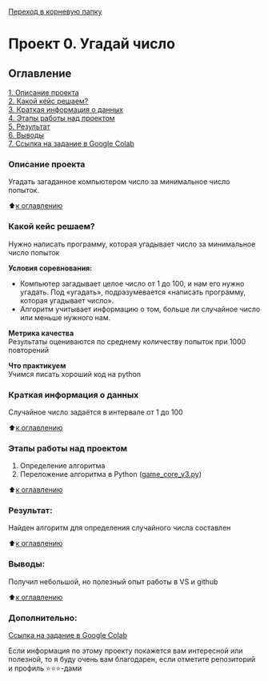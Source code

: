 
[Переход  в корневую папку](https://github.com/Cherant1976/sf_data_science/tree/main)

# Проект 0. Угадай число

## Оглавление  
[1. Описание проекта](https://github.com/Cherant1976/sf_data_science/tree/main/Project0/README.md#Описание-проекта)  
[2. Какой кейс решаем?](https://github.com/Cherant1976/sf_data_science/tree/main/Project0/README.md#Какой-кейс-решаем)  
[3. Краткая информация о данных](https://github.com/Cherant1976/sf_data_science/tree/main/Project0/README.md#Краткая-информация-о-данных)  
[4. Этапы работы над проектом](https://github.com/Cherant1976/sf_data_science/tree/main/Project0/README.md#Этапы-работы-над-проектом)  
[5. Результат](https://github.com/Cherant1976/sf_data_science/tree/main/Project0/README.md#Результат)    
[6. Выводы](https://github.com/Cherant1976/sf_data_science/tree/main/Project0/README.md#Выводы)  
[7. Ссылка на задание в Google Colab](https://github.com/Cherant1976/sf_data_science/tree/main/Project0/README.md#Дополнительно)


### Описание проекта    
Угадать загаданное компьютером число за минимальное число попыток.

:arrow_up:[к оглавлению](https://github.com/Cherant1976/sf_data_science/tree/main/Project0/README.md#Оглавление)


### Какой кейс решаем?    
Нужно написать программу, которая угадывает число за минимальное число попыток

**Условия соревнования:**  
- Компьютер загадывает целое число от 1 до 100, и нам его нужно угадать. Под «угадать», подразумевается «написать программу, которая угадывает число».
- Алгоритм учитывает информацию о том, больше ли случайное число или меньше нужного нам.

**Метрика качества**     
Результаты оцениваются по среднему количеству попыток при 1000 повторений

**Что практикуем**     
Учимся писать хороший код на python


### Краткая информация о данных
Случайное число задаётся в интервале от 1 до 100
  
:arrow_up:[к оглавлению](https://github.com/Cherant1976/sf_data_science/tree/main/Project0/README.md#Оглавление)


### Этапы работы над проектом  
1. Определение алгоритма
2. Переложение алгоритма в Python ([game_core_v3.py](https://github.com/Cherant1976/sf_data_science/blob/main/Project0/game_v3.py))

:arrow_up:[к оглавлению](https://github.com/Cherant1976/sf_data_science/tree/main/Project0/README.md#Оглавление)


### Результат:  
Найден алгоритм для определения случайного числа составлен

:arrow_up:[к оглавлению](https://github.com/Cherant1976/sf_data_science/tree/main/Project0/README.md#Оглавление)


### Выводы:  
Получил небольшой, но полезный опыт работы в VS и github

:arrow_up:[к оглавлению](https://github.com/Cherant1976/sf_data_science/tree/main/Project0/README.md#Оглавление)

### Дополнительно:
[Ссылка на задание в Google Colab](https://colab.research.google.com/drive/1tmaWjLUpjyaOwoCygKRAtR92b9py1lBb?usp=sharing)

Если информация по этому проекту покажется вам интересной или полезной, то я буду очень вам благодарен, если отметите репозиторий и профиль ⭐️⭐️⭐️-дами
